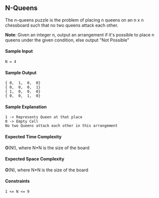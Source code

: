 ## **N-Queens**
The n-queens puzzle is the problem of placing n queens on an n x n chessboard such that no two queens attack each other.

__Note__: Given an integer n, output an arrangement if it's possible to place n queens under the given condition, else output "Not Possible"

#### **Sample Input**
    N = 4

#### **Sample Output**
    { 0,  1,  0,  0}
    { 0,  0,  0,  1}
    { 1,  0,  0,  0}
    { 0,  0,  1,  0}

#### **Sample Explanation**
    1 -> Represents Queen at that place
    0 -> Empty Cell
    No two Queens attack each other in this arrangement

#### **Expected Time Complexity**
__O__(N!), where N*N is the size of the board
#### **Expected Space Complexity**
__O__(N), where N*N is the size of the board

#### **Constraints**
	1 <= N <= 9